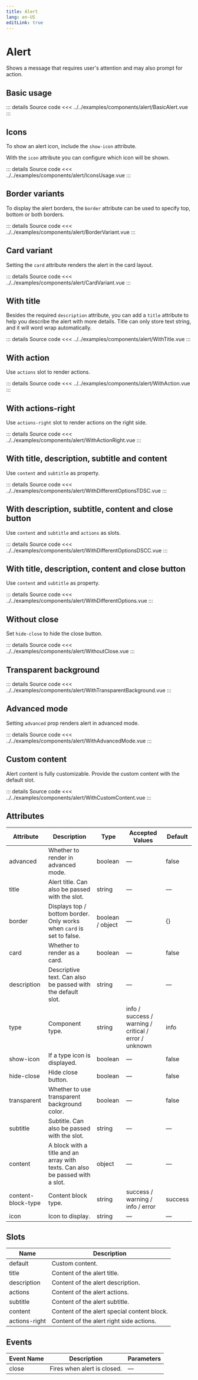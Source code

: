 ```yaml
---
title: Alert
lang: en-US
editLink: true
---
```


# Alert

Shows a message that requires user's attention and may also prompt for action.

## Basic usage

<BasicAlert />

::: details Source code
<<< ../../examples/components/alert/BasicAlert.vue
:::

## Icons

To show an alert icon, include the `show-icon` attribute.

With the `icon` attribute you can configure which icon will be shown.

<IconsUsage />

::: details Source code
<<< ../../examples/components/alert/IconsUsage.vue
:::

## Border variants

To display the alert borders, the `border` attribute can be used to specify top, bottom or both borders.

<BorderVariant />

::: details Source code
<<< ../../examples/components/alert/BorderVariant.vue
:::

## Card variant

Setting the `card` attribute renders the alert in the card layout.

<CardVariant />

::: details Source code
<<< ../../examples/components/alert/CardVariant.vue
:::

## With title

Besides the required `description` attribute, you can add a `title` attribute to help you describe the alert with more details. Title can only store text string, and it will word wrap automatically.

<WithTitle />

::: details Source code
<<< ../../examples/components/alert/WithTitle.vue
:::

## With action

Use `actions` slot to render actions.

<WithAction />

::: details Source code
<<< ../../examples/components/alert/WithAction.vue
:::

## With actions-right

Use `actions-right` slot to render actions on the right side.

<WithActionRight />

::: details Source code
<<< ../../examples/components/alert/WithActionRight.vue
:::

## With title, description, subtitle and content

Use `content` and `subtitle` as property.

<WithDifferentOptionsTDSC />

::: details Source code
<<< ../../examples/components/alert/WithDifferentOptionsTDSC.vue
:::

## With description, subtitle, content and close button

Use `content` and `subtitle` and `actions` as slots.

<WithDifferentOptionsDSCC />

::: details Source code
<<< ../../examples/components/alert/WithDifferentOptionsDSCC.vue
:::

## With title, description, content and close button

Use `content` and `subtitle` as property.

<WithDifferentOptions />

::: details Source code
<<< ../../examples/components/alert/WithDifferentOptions.vue
:::

## Without close

Set `hide-close` to hide the close button.

<WithoutClose />

::: details Source code
<<< ../../examples/components/alert/WithoutClose.vue
:::

## Transparent background

<WithTransparentBackground />

::: details Source code
<<< ../../examples/components/alert/WithTransparentBackground.vue
:::

## Advanced mode

Setting `advanced` prop renders alert in advanced mode.

<WithAdvancedMode />

::: details Source code
<<< ../../examples/components/alert/WithAdvancedMode.vue
:::

## Custom content

Alert content is fully customizable. Provide the custom content with the default slot.

<WithCustomContent />

::: details Source code
<<< ../../examples/components/alert/WithCustomContent.vue
:::

## Attributes

| Attribute          | Description                                                                 | Type             | Accepted Values                                       | Default |
|--------------------|-----------------------------------------------------------------------------|------------------|-------------------------------------------------------|---------|
| advanced           | Whether to render in advanced mode.                                          | boolean          | —                                                     | false   |
| title              | Alert title. Can also be passed with the slot.                                     | string           | —                                                     | —       |
| border             | Displays top / bottom border. Only works when `card` is set to false.        | boolean / object | —                                                     | {}      |
| card               | Whether to render as a card.                                                 | boolean          | —                                                     | false   |
| description        | Descriptive text. Can also be passed with the default slot.                  | string           | —                                                     | —       |
| type               | Component type.                                                              | string           | info / success / warning / critical / error / unknown | info    |
| show-icon          | If a type icon is displayed.                                                 | boolean          | —                                                     | false   |
| hide-close         | Hide close button.                                                           | boolean          | —                                                     | false   |
| transparent        | Whether to use transparent background color.                                 | boolean          | —                                                     | false   |
| subtitle           | Subtitle. Can also be passed with the slot.                                  | string           | —                                                     | —       |
| content            | A block with a title and an array with texts. Can also be passed with a slot. | object           | —                                                     | —       |
| content-block-type | Content block type.                                                          | string           | success / warning / info / error                      | success |
| icon               | Icon to display.                                                             | string           | —                                                     | —       |

## Slots

| Name          | Description                                |
|---------------|--------------------------------------------|
| default       | Custom content.                             |
| title         | Content of the alert title.                 |
| description   | Content of the alert description.           |
| actions       | Content of the alert actions.               |
| subtitle      | Content of the alert subtitle.              |
| content       | Content of the alert special content block. |
| actions-right | Content of the alert right side actions.    |

## Events

| Event Name | Description                | Parameters |
|------------|----------------------------|------------|
| close      | Fires when alert is closed. | —          |

<script setup>
  import BasicAlert from 'examples/components/alert/BasicAlert.vue';
  import IconsUsage from 'examples/components/alert/IconsUsage.vue';
  import BorderVariant from 'examples/components/alert/BorderVariant.vue';
  import CardVariant from 'examples/components/alert/CardVariant.vue';
  import WithTitle from 'examples/components/alert/WithTitle.vue';
  import WithAction from 'examples/components/alert/WithAction.vue';
  import WithActionRight from 'examples/components/alert/WithActionRight.vue';
  import WithDifferentOptions from 'examples/components/alert/WithDifferentOptions.vue';
  import WithDifferentOptionsTDSC from 'examples/components/alert/WithDifferentOptionsTDSC.vue';
  import WithDifferentOptionsDSCC from 'examples/components/alert/WithDifferentOptionsDSCC.vue';
  import WithoutClose from 'examples/components/alert/WithoutClose.vue';
  import WithTransparentBackground from 'examples/components/alert/WithTransparentBackground.vue';
  import WithAdvancedMode from 'examples/components/alert/WithAdvancedMode.vue';
  import WithCustomContent from 'examples/components/alert/WithCustomContent.vue';
</script>
